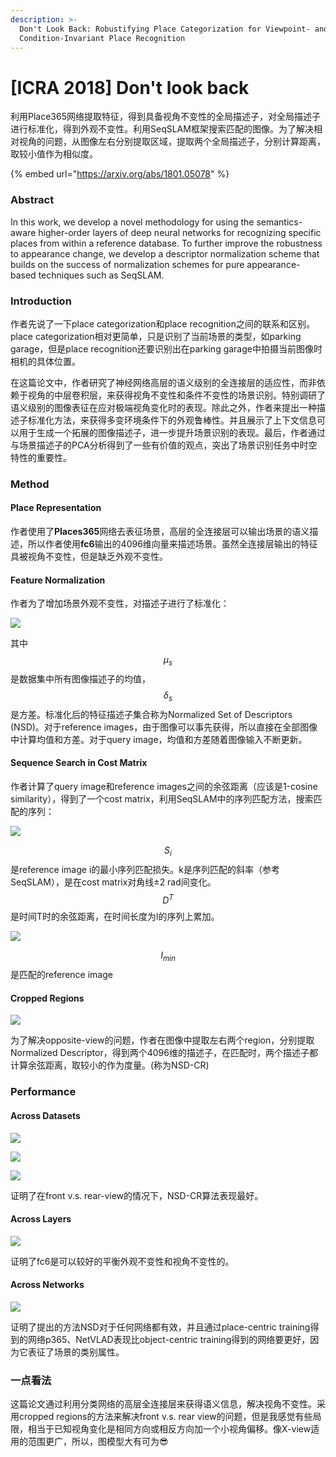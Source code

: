 ```yaml
---
description: >-
  Don't Look Back: Robustifying Place Categorization for Viewpoint- and
  Condition-Invariant Place Recognition
---
```


# \[ICRA 2018] Don't look back

利用Place365网络提取特征，得到具备视角不变性的全局描述子，对全局描述子进行标准化，得到外观不变性。利用SeqSLAM框架搜索匹配的图像。为了解决相对视角的问题，从图像左右分别提取区域，提取两个全局描述子，分别计算距离，取较小值作为相似度。

{% embed url="https://arxiv.org/abs/1801.05078" %}

### Abstract

In this work, we develop a novel methodology for using the semantics-aware higher-order layers of deep neural networks for recognizing specific places from within a reference database. To further improve the robustness to appearance change, we develop a descriptor normalization scheme that builds on the success of normalization schemes for pure appearance-based techniques such as SeqSLAM.

### Introduction

作者先说了一下place categorization和place recognition之间的联系和区别。place categorization相对更简单，只是识别了当前场景的类型，如parking garage，但是place recognition还要识别出在parking garage中拍摄当前图像时相机的具体位置。&#x20;

在这篇论文中，作者研究了神经网络高层的语义级别的全连接层的适应性，而非依赖于视角的中层卷积层，来获得视角不变性和条件不变性的场景识别。特别调研了语义级别的图像表征在应对极端视角变化时的表现。除此之外，作者来提出一种描述子标准化方法，来获得多变环境条件下的外观鲁棒性。并且展示了上下文信息可以用于生成一个拓展的图像描述子，进一步提升场景识别的表现。最后，作者通过与场景描述子的PCA分析得到了一些有价值的观点，突出了场景识别任务中时空特性的重要性。

### Method

#### Place Representation

作者使用了**Places365**网络去表征场景，高层的全连接层可以输出场景的语义描述，所以作者使用**fc6**输出的4096维向量来描述场景。虽然全连接层输出的特征具被视角不变性，但是缺乏外观不变性。

#### Feature Normalization

作者为了增加场景外观不变性，对描述子进行了标准化：&#x20;

![](../../../.gitbook/assets/1610876425868.png)

其中$${\mu}_s$$是数据集中所有图像描述子的均值，$${\delta}_s$$是方差。标准化后的特征描述子集合称为Normalized Set of Descriptors (NSD)。对于reference images，由于图像可以事先获得，所以直接在全部图像中计算均值和方差。对于query image，均值和方差随着图像输入不断更新。

#### Sequence Search in Cost Matrix

作者计算了query image和reference images之间的余弦距离（应该是1-cosine similarity），得到了一个cost matrix，利用SeqSLAM中的序列匹配方法，搜索匹配的序列：&#x20;

![](../../../.gitbook/assets/1610876435820.png)

$$S_i$$是reference image i的最小序列匹配损失。k是序列匹配的斜率（参考SeqSLAM），是在cost matrix对角线±2 rad间变化。$$D^T$$是时间T时的余弦距离，在时间长度为l的序列上累加。&#x20;

![](../../../.gitbook/assets/1610876439609.png)

$$I_{min}$$是匹配的reference image

#### Cropped Regions

![](../../../.gitbook/assets/1610876446888.png)

为了解决opposite-view的问题，作者在图像中提取左右两个region，分别提取Normalized Descriptor，得到两个4096维的描述子，在匹配时，两个描述子都计算余弦距离，取较小的作为度量。(称为NSD-CR)

### Performance

#### Across Datasets

![](../../../.gitbook/assets/1610876451656.png)

![](../../../.gitbook/assets/1610876457172.png)

![](../../../.gitbook/assets/1610876462079.png)

证明了在front v.s. rear-view的情况下，NSD-CR算法表现最好。

#### Across Layers

![](../../../.gitbook/assets/1610876468709.png)

证明了fc6是可以较好的平衡外观不变性和视角不变性的。

#### Across Networks

![](../../../.gitbook/assets/1610876479791.png)

证明了提出的方法NSD对于任何网络都有效，并且通过place-centric training得到的网络p365、NetVLAD表现比object-centric training得到的网络要更好，因为它表征了场景的类别属性。

### 一点看法

这篇论文通过利用分类网络的高层全连接层来获得语义信息，解决视角不变性。采用cropped regions的方法来解决front v.s. rear view的问题，但是我感觉有些局限，相当于已知视角变化是相同方向或相反方向加一个小视角偏移。像X-view适用的范围更广，所以，图模型大有可为😎
